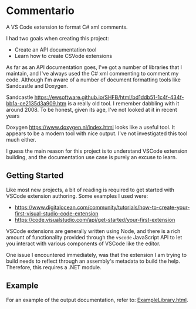 # Commentario
A VS Code extension to format C# xml comments.

I had two goals when creating this project:
- Create an API documentation tool
- Learn how to create CSVode extensions

As far as an API documentation goes, I've got a number of libraries that I maintain, and I've always used the C# xml commenting to comment my code. Although I'm aware of a number of document formatting tools like Sandcastle and Doxygen.

Sandcastle https://ewsoftware.github.io/SHFB/html/bd1ddb51-1c4f-434f-bb1a-ce2135d3a909.htm is a really old tool. I remember dabbling with it around 2008. To be honest, given its age, I've not looked at it in recent years

Doxygen https://www.doxygen.nl/index.html looks like a useful tool. It appears to be a modern tool with nice output. I've not investigated this tool much either.

I guess the main reason for this project is to understand VSCode extension building, and the documentation use case is purely an excuse to learn.

## Getting Started

Like most new projects, a bit of reading is required to get started with VSCode extension authoring. Some examples I used were:
- https://www.digitalocean.com/community/tutorials/how-to-create-your-first-visual-studio-code-extension
- https://code.visualstudio.com/api/get-started/your-first-extension

VSCode extensions are generally written using Node, and there is a rich amount of functionality provided through the `vscode` JavaScript API to let you interact with various components of VSCode like the editor.

One issue I encountered immediately, was that the extension I am trying to build needs to reflect through an assembly's metadata to build the help. Therefore, this requires a .NET module.







## Example
For an example of the output documentation, refer to: [ExampleLibrary.html](https://html-preview.github.io/?url=https://github.com/davidbarone/Commentario/blob/main/ExampleLibrary.html).

